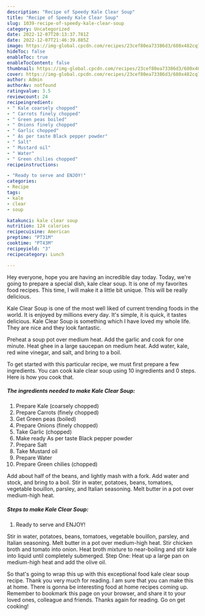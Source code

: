 ```yaml
---
description: "Recipe of Speedy Kale Clear Soup"
title: "Recipe of Speedy Kale Clear Soup"
slug: 1039-recipe-of-speedy-kale-clear-soup
category: Uncategorized
date: 2022-12-07T20:13:37.781Z
date: 2022-12-07T21:46:39.885Z
image: https://img-global.cpcdn.com/recipes/23cef80ea73386d3/680x482cq70/kale-clear-soup-recipe-main-photo.jpg
hideToc: false
enableToc: true
enableTocContent: false
thumbnail: https://img-global.cpcdn.com/recipes/23cef80ea73386d3/680x482cq70/kale-clear-soup-recipe-main-photo.jpg
cover: https://img-global.cpcdn.com/recipes/23cef80ea73386d3/680x482cq70/kale-clear-soup-recipe-main-photo.jpg
author: Admin
authorAv: notfound
ratingvalue: 3.5
reviewcount: 24
recipeingredient:
- " Kale coarsely chopped"
- " Carrots finely chopped"
- " Green peas boiled"
- " Onions finely chopped"
- " Garlic chopped"
- " As per taste Black pepper powder"
- " Salt"
- " Mustard oil"
- " Water"
- " Green chilies chopped"
recipeinstructions:

- "Ready to serve and ENJOY!"
categories:
- Recipe
tags:
- kale
- clear
- soup

katakunci: kale clear soup 
nutrition: 124 calories
recipecuisine: American
preptime: "PT31M"
cooktime: "PT43M"
recipeyield: "3"
recipecategory: Lunch

---
```



Hey everyone, hope you are having an incredible day today. Today, we're going to prepare a special dish, kale clear soup. It is one of my favorites food recipes. This time, I will make it a little bit unique. This will be really delicious.

Kale Clear Soup is one of the most well liked of current trending foods in the world. It is enjoyed by millions every day. It's simple, it is quick, it tastes delicious. Kale Clear Soup is something which I have loved my whole life. They are nice and they look fantastic.

Preheat a soup pot over medium heat. Add the garlic and cook for one minute. Heat ghee in a large saucepan on medium heat. Add water, kale, red wine vinegar, and salt, and bring to a boil.


To get started with this particular recipe, we must first prepare a few ingredients. You can cook kale clear soup using 10 ingredients and 0 steps. Here is how you cook that.

<!--inarticleads1-->

##### The ingredients needed to make Kale Clear Soup:

1. Prepare  Kale (coarsely chopped)
1. Prepare  Carrots (finely chopped)
1. Get  Green peas (boiled)
1. Prepare  Onions (finely chopped)
1. Take  Garlic (chopped)
1. Make ready  As per taste Black pepper powder
1. Prepare  Salt
1. Take  Mustard oil
1. Prepare  Water
1. Prepare  Green chilies (chopped)


Add about half of the beans, and lightly mash with a fork. Add water and stock, and bring to a boil. Stir in water, potatoes, beans, tomatoes, vegetable bouillon, parsley, and Italian seasoning. Melt butter in a pot over medium-high heat. 

<!--inarticleads2-->

##### Steps to make Kale Clear Soup:


1. Ready to serve and ENJOY!

Stir in water, potatoes, beans, tomatoes, vegetable bouillon, parsley, and Italian seasoning. Melt butter in a pot over medium-high heat. Stir chicken broth and tomato into onion. Heat broth mixture to near-boiling and stir kale into liquid until completely submerged. Step One: Heat up a large pan on medium-high heat and add the olive oil. 

So that's going to wrap this up with this exceptional food kale clear soup recipe. Thank you very much for reading. I am sure that you can make this at home. There is gonna be interesting food at home recipes coming up. Remember to bookmark this page on your browser, and share it to your loved ones, colleague and friends. Thanks again for reading. Go on get cooking!
